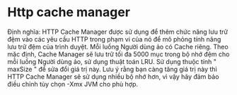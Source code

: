 # Http cache manager

Định nghĩa: HTTP Cache Manager được sử dụng để thêm chức năng lưu trữ đệm vào các yêu cầu HTTP trong phạm vi của nó để mô phỏng tính năng lưu trữ đệm của trình duyệt. Mỗi luồng Người dùng ảo có Cache riêng. Theo mặc định, Cache Manager sẽ lưu trữ tối đa 5000 mục trong bộ nhớ đệm cho mỗi luồng Người dùng ảo, sử dụng thuật toán LRU. Sử dụng thuộc tính " maxSize " để sửa đổi giá trị này. Lưu ý rằng bạn càng tăng giá trị này thì HTTP Cache Manager sẽ sử dụng nhiều bộ nhớ hơn, vì vậy hãy đảm bảo điều chỉnh tùy chọn -Xmx JVM cho phù hợp.

